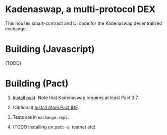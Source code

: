# Kadenaswap, a multi-protocol DEX

This houses smart-contract and UI code for the Kadenaswap decentralized exchange.

# Building (Javascript)

(TODO)

# Building (Pact)

1. [Install pact](https://github.com/kadena-io/pact#installing-pact). Note that Kadenaswap requires at least Pact 3.7

2. (Optional) [Install Atom Pact IDE](https://github.com/kadena-io/pact#atom).

3. Tests are in `exchange.repl`.

4. (TODO installing on pact -s, testnet etc)
